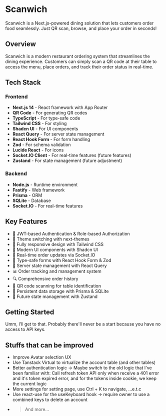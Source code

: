 # Scanwich

Scanwich is a Next.js-powered dining solution that lets customers order food seamlessly. Just QR scan, browse, and place your order in seconds!

## Overview

Scanwich is a modern restaurant ordering system that streamlines the dining experience. Customers can simply scan a QR code at their table to access the menu, place orders, and track their order status in real-time.

## Tech Stack

### Frontend

- **Next.js 14** - React framework with App Router
- **QR Code** - For generating QR codes
- **TypeScript** - For type-safe code
- **Tailwind CSS** - For styling
- **Shadcn UI** - For UI components
- **React Query** - For server state management
- **React Hook Form** - For form handling
- **Zod** - For schema validation
- **Lucide React** - For icons
- **Socket.IO Client** - For real-time features (future features)
- **Zustand** - For state management (future adjustment)

### Backend

- **Node.js** - Runtime environment
- **Fastify** - Web framework
- **Prisma** - ORM
- **SQLite** - Database
- **Socket.IO** - For real-time features

## Key Features

- 🔐 JWT-based Authentication & Role-based Authorization
- 🌙 Theme switching with next-themes
- 📱 Fully responsive design with Tailwind CSS
- 🎨 Modern UI components with Shadcn UI
- 🔄 Real-time order updates via Socket.IO
- 📝 Type-safe forms with React Hook Form & Zod
- 🚀 Server state management with React Query
- 📊 Order tracking and management system
- 🔍 Comprehensive order history
- 📱 QR code scanning for table identification
- 💾 Persistent data storage with Prisma & SQLite
- 🔄 Future state management with Zustand

## Getting Started

Umm, I'll get to that. Probably there'll never be a start because you have no access to API keys.

## Stuffs that can be improved

- Improve Avatar selection UX
- Use Tanstack Virtual to virtualize the account table (and other tables)
- Better authentication logic -> Maybe switch to the old logic that I've been familiar with: Call refresh token API only when receive a 401 error and it's token expired error, and for the tokens inside cookie, we keep the current logic
- More settings for setting page, use Ctrl + K to navigate, ...e.t.c
- Use react-use for the useKeyboard hook -> require owner to use a combined keys to delete an account
- > And more...
